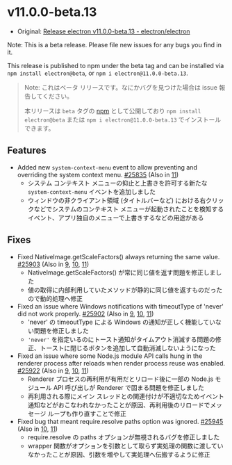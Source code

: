 # v11.0.0-beta.13

- Original: [Release electron v11.0.0-beta.13 - electron/electron](https://github.com/electron/electron/releases/tag/v11.0.0-beta.13)

Note: This is a beta release. Please file new issues for any bugs you find in it.

This release is published to npm under the beta tag and can be installed via `npm install electron@beta`, or `npm i electron@11.0.0-beta.13`.

> Note: これはベータ リリースです。なにかバグを見つけた場合は issue 報告してください。
>
> 本リリースは `beta` タグの [npm](https://www.npmjs.com/package/electron) として公開しており `npm install electron@beta` または `npm i electron@11.0.0-beta.13` でインストールできます。

## Features

- Added new `system-context-menu` event to allow preventing and overriding the system context menu. [#25835](https://github.com/electron/electron/pull/25835) (Also in [11](https://github.com/electron/electron/pull/25835))
  - システム コンテキスト メニューの抑止と上書きを許可する新たな `system-context-menu` イベントを追加しました
  - ウィンドウの非クライアント領域 (タイトルバーなど) における右クリックなどでシステムのコンテキスト メニューが起動されたことを検知するイベント、アプリ独自のメニューで上書きするなどの用途がある

## Fixes

- Fixed NativeImage.getScaleFactors() always returning the same value. [#25903](https://github.com/electron/electron/pull/25903) (Also in [9](https://github.com/electron/electron/pull/25904), [10](https://github.com/electron/electron/pull/25905), [11](https://github.com/electron/electron/pull/25903))
  - NativeImage.getScaleFactors() が常に同じ値を返す問題を修正しました
  - 値の取得に内部利用していたメソッドが静的に同じ値を返すものだったので動的処理へ修正
- Fixed an issue where Windows notifications with timeoutType of 'never' did not work properly. [#25902](https://github.com/electron/electron/pull/25902) (Also in [9](https://github.com/electron/electron/pull/25862), [10](https://github.com/electron/electron/pull/25926), [11](https://github.com/electron/electron/pull/25902))
  - 'never' の timeoutType による Windows の通知が正しく機能していない問題を修正しました
  - `'never'` を指定いるのにトースト通知がタイムアウト消滅する問題の修正、トーストに閉じるボタンを追加して自動消滅しないようになった
- Fixed an issue where some Node.js module API calls hung in the renderer process after reloads when render process reuse was enabled. [#25922](https://github.com/electron/electron/pull/25922) (Also in [9](https://github.com/electron/electron/pull/25924), [10](https://github.com/electron/electron/pull/25923), [11](https://github.com/electron/electron/pull/25922))
  - Renderer プロセスの再利用が有用だとリロード後に一部の Node.js モジュール API 呼び出しが Renderer で固まる問題を修正しました
  - 再利用される際にメイン スレッドとの関連付けが不適切なためイベント通知などがおこなわれなかったことが原因、再利用後のリロードでメッセージ ループも作り直すことで修正
- Fixed bug that meant require.resolve paths option was ignored. [#25945](https://github.com/electron/electron/pull/25945) (Also in [10](https://github.com/electron/electron/pull/25944), [11](https://github.com/electron/electron/pull/25945))
  - require.resolve の paths オプションが無視されるバグを修正しました
  - wrapper 関数がオプションを引数として取らず実処理の関数に渡していなかったことが原因、引数を増やして実処理へ伝搬するように修正
